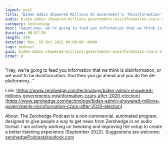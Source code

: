 ```yaml
---
layout: post
title: "Biden Admin Showered Millions On Government's 'Misinformation' Czars After 2020 Election"
audio: biden-admin-showered-millions-governments-misinformation-czars-after-2020-election-0
category: technology
desc: "&quot;Hey, we're going to feed you information that we think is disinformation, or we want to be disinformation. And then you go ahead and you do the de-platforming...&quot;"
duration: 00:07:20
length: 440
datetime: Mon, 03 Oct 2022 00:00:00 +0000
tags: podcast
guid: biden-admin-showered-millions-governments-misinformation-czars-after-2020-election-0
order: 0
---
```

&quot;Hey, we're going to feed you information that we think is disinformation, or we want to be disinformation. And then you go ahead and you do the de-platforming...&quot;

Link: [https://www.zerohedge.com/technology/biden-admin-showered-millions-governments-misinformation-czars-after-2020-election](https://www.zerohedge.com/technology/biden-admin-showered-millions-governments-misinformation-czars-after-2020-election)

About: The Zerohedge Podcast is a non-commercial, automated program, designed to give people a way to get news from Zerohedge in an audio format.  I am actively working on tweaking and improving the setup to create a better listening experience (September 2022).  Suggestions are welcome: [zerohedgePodcast@outlook.com](mailto:zerohedgePodcast@outlook.com)